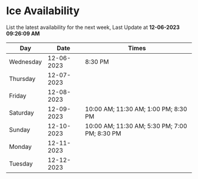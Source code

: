 # Ice Availability

List the latest availability for the next week, Last Update at **12-06-2023 09:26:09 AM**

| Day         | Date        | Times       |
| ----------- | ----------- | ----------- |
|Wednesday|12-06-2023|8:30 PM|
|Thursday|12-07-2023||
|Friday|12-08-2023||
|Saturday|12-09-2023|10:00 AM; 11:30 AM; 1:00 PM; 8:30 PM|
|Sunday|12-10-2023|10:00 AM; 11:30 AM; 5:30 PM; 7:00 PM; 8:30 PM|
|Monday|12-11-2023||
|Tuesday|12-12-2023||
